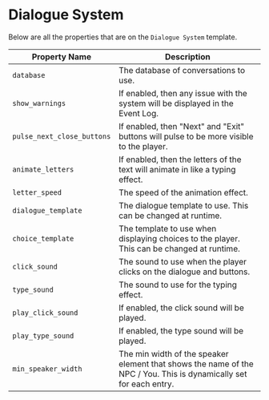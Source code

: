 # Dialogue System

Below are all the properties that are on the `Dialogue System` template.

| Property Name | Description |
| ------------- | ----------- |
| `database` | The database of conversations to use. |
| `show_warnings` | If enabled, then any issue with the system will be displayed in the Event Log. |
| `pulse_next_close_buttons` | If enabled, then "Next" and "Exit" buttons will pulse to be more visible to the player. |
| `animate_letters` | If enabled, then the letters of the text will animate in like a typing effect. |
| `letter_speed` | The speed of the animation effect. |
| `dialogue_template` | The dialogue template to use.  This can be changed at runtime. |
| `choice_template` | The template to use when displaying choices to the player.  This can be changed at runtime. |
| `click_sound` | The sound to use when the player clicks on the dialogue and buttons. |
| `type_sound` | The sound to use for the typing effect. |
| `play_click_sound` | If enabled, the click sound will be played. |
| `play_type_sound` | If enabled, the type sound will be played. |
| `min_speaker_width` | The min width of the speaker element that shows the name of the NPC / You.  This is dynamically set for each entry. |